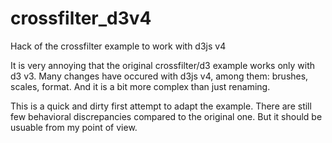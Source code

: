 # crossfilter_d3v4
Hack of the crossfilter example to work with d3js v4 

It is very annoying that the original crossfilter/d3 example works only with d3 v3. Many changes have occured with d3js v4, among them: brushes, scales, format. And it is a bit more complex than just renaming.

This is a quick and dirty first attempt to adapt the example. There are still few behavioral discrepancies compared to the original one. 
But it should be usuable from my point of view.

